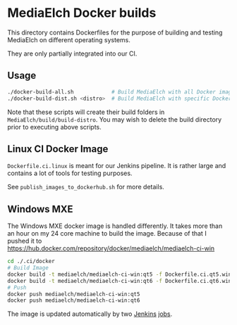 # MediaElch Docker builds

This directory contains Dockerfiles for the purpose of building
and testing MediaElch on different operating systems.

They are only partially integrated into our CI.

## Usage

```sh
./docker-build-all.sh            # Build MediaElch with all Docker images
./docker-build-dist.sh <distro>  # Build MediaElch with specific Docker image
```

Note that these scripts will create their build folders in `MediaElch/build/build-distro`.
You may wish to delete the build directory prior to executing above scripts.

## Linux CI Docker Image

`Dockerfile.ci.linux` is meant for our Jenkins pipeline.  It is rather large
and contains a lot of tools for testing purposes.

See `publish_images_to_dockerhub.sh` for more details.

## Windows MXE

The Windows MXE docker image is handled differently. It takes more than
an hour on my 24 core machine to build the image. Because of that I pushed it
to <https://hub.docker.com/repository/docker/mediaelch/mediaelch-ci-win>

```sh
cd ./.ci/docker
# Build Image
docker build -t mediaelch/mediaelch-ci-win:qt5 -f Dockerfile.ci.qt5.windows .
docker build -t mediaelch/mediaelch-ci-win:qt6 -f Dockerfile.ci.qt6.windows .
# Push
docker push mediaelch/mediaelch-ci-win:qt5
docker push mediaelch/mediaelch-ci-win:qt6
```

The image is updated automatically by two
[Jenkins](../jenkins/BuildDockerMxeImageQt5.groovy)
[jobs](../jenkins/BuildDockerMxeImageQt6.groovy).